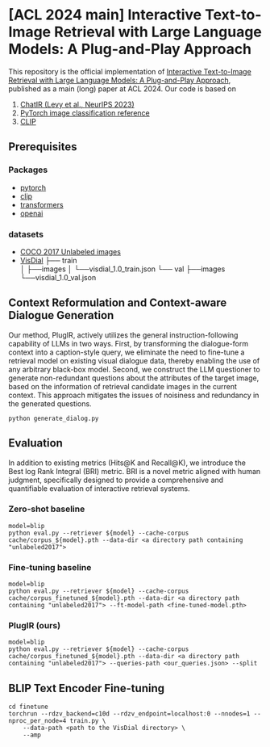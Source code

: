 # [ACL 2024 main] Interactive Text-to-Image Retrieval with Large Language Models: A Plug-and-Play Approach

This repository is the official implementation of [Interactive Text-to-Image Retrieval with Large Language Models: A Plug-and-Play Approach](https://arxiv.org/abs/2405.00000), published as a main (long) paper at ACL 2024.
Our code is based on
1. [ChatIR (Levy et al., NeurIPS 2023)](https://github.com/levymsn/ChatIR)
2. [PyTorch image classification reference](https://github.com/pytorch/vision/tree/main/references/classification)
3. [CLIP](https://github.com/openai/CLIP)

## Prerequisites
### Packages
* [pytorch](https://pytorch.org/get-started/locally/)
* [clip](https://github.com/openai/CLIP)
* [transformers](https://github.com/huggingface/transformers)
* [openai](https://openai.com/index/openai-api/)
### datasets
* [COCO 2017 Unlabeled images](http://images.cocodataset.org/zips/unlabeled2017.zip)
* [VisDial](https://visualdialog.org/data)
    ├── train                   
    │    ├──images
	│    └──visdial_1.0_train.json
    └── val
         ├──images
	     └──visdial_1.0_val.json

## Context Reformulation and Context-aware Dialogue Generation
Our method, PlugIR, actively utilizes the general instruction-following capability of LLMs in two ways. First, by transforming the dialogue-form context into a caption-style query, we eliminate the need to fine-tune a retrieval model on existing visual dialogue data, thereby enabling the use of any arbitrary black-box model. Second, we construct the LLM questioner to generate non-redundant questions about the attributes of the target image, based on the information of retrieval candidate images in the current context. This approach mitigates the issues of noisiness and redundancy in the generated questions.
```PlugIR
python generate_dialog.py
```

## Evaluation
In addition to existing metrics (Hits@K and Recall@K), we introduce the Best log Rank Integral (BRI) metric. BRI is a novel metric aligned with human judgment, specifically designed to provide a comprehensive and quantifiable evaluation of interactive retrieval systems.
### Zero-shot baseline
```zero-shot
model=blip
python eval.py --retriever ${model} --cache-corpus cache/corpus_${model}.pth --data-dir <a directory path containing "unlabeled2017">
```
### Fine-tuning baseline
```fine-tuned
model=blip
python eval.py --retriever ${model} --cache-corpus cache/corpus_finetuned_${model}.pth --data-dir <a directory path containing "unlabeled2017"> --ft-model-path <fine-tuned-model.pth>
```
### PlugIR (ours)
```PlugIR
model=blip
python eval.py --retriever ${model} --cache-corpus cache/corpus_finetuned_${model}.pth --data-dir <a directory path containing "unlabeled2017"> --queries-path <our_queries.json> --split
```

## BLIP Text Encoder Fine-tuning
```FT
cd finetune
torchrun --rdzv_backend=c10d --rdzv_endpoint=localhost:0 --nnodes=1 --nproc_per_node=4 train.py \
	--data-path <path to the VisDial directory> \
	--amp
```
